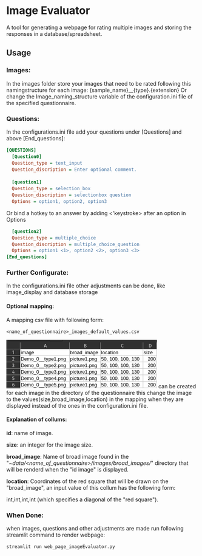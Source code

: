 # Image Evaluator
A tool for generating a webpage for rating multiple images and storing the responses in a database/spreadsheet.

## Usage
### Images:
In the images folder store your images that need to be rated following this namingstructure for each image:
  {sample_name}__{type}.{extension}
Or change the Image_naming_structure variable of the configuration.ini file of the specified questionnaire.
### Questions:
In the configurations.ini file add your questions under [Questions] and above [End_questions]:
```ini
[QUESTIONS]
  [Question0]
  Question_type = text_input
  Question_discription = Enter optional comment.

  [question1]
  Question_type = selection_box
  Question_discription = selectionbox question
  Options = option1, option2, option3
```
Or bind a hotkey to an answer by adding <'keystroke> after an option in Options
```ini
  [question2]
  Question_type = multiple_choice
  Question_discription = multiple_choice_question
  Options = option1 <1>, option2 <2>, option3 <3>
[End_questions]

```

### Further Configurate:
In the configurations.ini file other adjustments can be done,
like image_display and database storage

#### Optional mapping:
A mapping csv file with following form:
  ```
  <name_of_questionnaire>_images_default_values.csv
  ```
  ![Alt text](example_images_default_values.csv.png)
can be created for each image in the directory of the questionnaire this change the image to the values(size,broad_image,location) in the mapping when they are displayed instead of the ones in the configuration.ini file.

#### Explanation of collums:
**id**: name of image.

**size**: an integer for the image size.

**broad_image**: Name of broad image found in the  "*~data/<name_of_questionnaire>/images/broad_images/*"  directory that will be renderd when the "id image" is displayed.

**location**: Coordinates of the red square that will be drawn on the "broad_image", an input value of this collum has the following form:

int,int,int,int   (which specifies a diagonal of the "red square").


### When Done:
when images, questions and other adjustments are made run following streamlit command to render webpage:
```bash
streamlit run web_page_imageEvaluator.py
```

